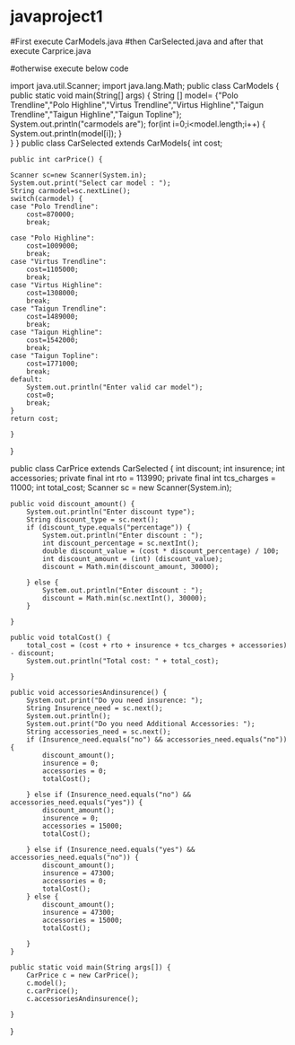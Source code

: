 # javaproject1
#First execute CarModels.java
#then CarSelected.java and after that execute Carprice.java




#otherwise execute below code

import java.util.Scanner;
import java.lang.Math;
public class CarModels {
    public static void main(String[] args) {
        String [] model= {"Polo Trendline","Polo Highline","Virtus Trendline","Virtus Highline","Taigun Trendline","Taigun Highline","Taigun Topline"};
		System.out.println("carmodels are");
        for(int i=0;i<model.length;i++)
		{
			System.out.println(model[i]);
        }	
    }
}
public class CarSelected  extends CarModels{
	int cost;
	
	public int carPrice() {
		
	Scanner sc=new Scanner(System.in);
	System.out.print("Select car model : ");
	String carmodel=sc.nextLine();
	switch(carmodel) {
	case "Polo Trendline":
		cost=870000;
		break;
	
	case "Polo Highline":
		cost=1009000;
		break;
	case "Virtus Trendline":
		cost=1105000;
		break;
	case "Virtus Highline":
		cost=1308000;
		break;
	case "Taigun Trendline":
		cost=1489000;
		break;
	case "Taigun Highline":
		cost=1542000;
		break;
	case "Taigun Topline":
		cost=1771000;
		break;
	default:
		System.out.println("Enter valid car model");
		cost=0;
		break;
	}
	return cost;
	
	}    
}

public class CarPrice extends CarSelected {
	int discount;
	int insurence;
	int accessories;
	private final int rto = 113990;
	private final int tcs_charges = 11000;
	int total_cost;
	Scanner sc = new Scanner(System.in);

	public void discount_amount() {
		System.out.println("Enter discount type");
		String discount_type = sc.next();
		if (discount_type.equals("percentage")) {
			System.out.println("Enter discount : ");
			int discount_percentage = sc.nextInt();
			double discount_value = (cost * discount_percentage) / 100;
			int discount_amount = (int) (discount_value);
			discount = Math.min(discount_amount, 30000);

		} else {
			System.out.println("Enter discount : ");
			discount = Math.min(sc.nextInt(), 30000);
		}

	}

	public void totalCost() {
		total_cost = (cost + rto + insurence + tcs_charges + accessories) - discount;
		System.out.println("Total cost: " + total_cost);

	}

	public void accessoriesAndinsurence() {
		System.out.print("Do you need insurence: ");
		String Insurence_need = sc.next();
		System.out.println();
		System.out.print("Do you need Additional Accessories: ");
		String accessories_need = sc.next();
		if (Insurence_need.equals("no") && accessories_need.equals("no")) {
			discount_amount();
			insurence = 0;
			accessories = 0;
			totalCost();

		} else if (Insurence_need.equals("no") && accessories_need.equals("yes")) {
			discount_amount();
			insurence = 0;
			accessories = 15000;
			totalCost();

		} else if (Insurence_need.equals("yes") && accessories_need.equals("no")) {
			discount_amount();
			insurence = 47300;
			accessories = 0;
			totalCost();
		} else {
			discount_amount();
			insurence = 47300;
			accessories = 15000;
			totalCost();

		}
	}

	public static void main(String args[]) {
		CarPrice c = new CarPrice();
		c.model();
		c.carPrice();
		c.accessoriesAndinsurence();

	}

}
